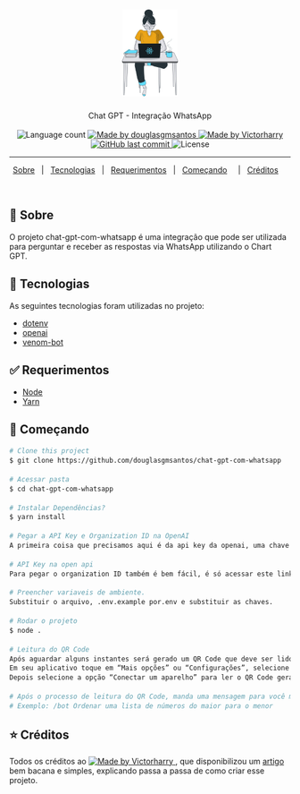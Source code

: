 <h1 align="center">

<img src="https://raw.githubusercontent.com/khalleb/ignews/main/public/images/avatar.svg" alt="rocketshoes" width="100px"/>

</h1>

<p align="center">
  Chat GPT - Integração WhatsApp 
  <br>
  <br>

  <img alt="Language count" src="https://img.shields.io/github/repo-size/khalleb/ignews"/>

  <a href="https://github.com/douglasgmsantos">
    <img alt="Made by douglasgmsantos" src="https://img.shields.io/badge/made%20by-douglasgmsantos-%237519C1">
  </a>

  <a href="https://github.com/victorharry">
    <img alt="Made by Victorharry" src="https://img.shields.io/badge/made%20by-Victorharry-%237519C1">
  </a>

  <a href="https://github.com/douglasgmsantos/chat-gpt-com-whatsapp/commits/main">
    <img alt="GitHub last commit" src="https://img.shields.io/github/last-commit/douglasgmsantos/chat-gpt-com-whatsapp">
  </a>

  <img alt="License" src="https://github.com/douglasgmsantos/chat-gpt-com-whatsapp">
</p>

---

<p align="center">
  <a href="#dart-sobre">Sobre</a> &#xa0; | &#xa0; 
  <a href="#rocket-tecnologias">Tecnologias</a> &#xa0; | &#xa0;
  <a href="#white_check_mark-requerimentos">Requerimentos</a> &#xa0; | &#xa0;
  <a href="#checkered_flag-começando">Começando</a> &#xa0; &#xa0; | &#xa0;
  <a href="#framed_picture-referência">Créditos</a> &#xa0; &#xa0;
</p>

<br>

## :dart: Sobre ##
O projeto chat-gpt-com-whatsapp é uma integração que pode ser utilizada para perguntar e receber as respostas via WhatsApp utilizando o Chart GPT.
<br>

## :rocket: Tecnologias ##

As seguintes tecnologias foram utilizadas no projeto:

- [dotenv](https://www.npmjs.com/package/dotenv)
- [openai](https://openai.com/)
- [venom-bot](https://github.com/orkestral/venom)

## :white_check_mark: Requerimentos

- [Node](https://nodejs.org/en/)
- [Yarn](https://yarnpkg.com/lang/en/)

## :checkered_flag: Começando ##

```bash
# Clone this project
$ git clone https://github.com/douglasgmsantos/chat-gpt-com-whatsapp

# Acessar pasta
$ cd chat-gpt-com-whatsapp

# Instalar Dependências?
$ yarn install

# Pegar a API Key e Organization ID na OpenAI
A primeira coisa que precisamos aqui é da api key da openai, uma chave para autorização de envio das nossas requisições. Entre neste link para pegar sua chave https://beta.openai.com/account/api-keys, é bem auto explicativo.

# API Key na open api
Para pegar o organization ID também é bem fácil, é só acessar este link e copiar o seu ID https://beta.openai.com/account/org-settings

# Preencher variaveis de ambiente.
Substituir o arquivo, .env.example por.env e substituir as chaves.

# Rodar o projeto
$ node .

# Leitura do QR Code
Após aguardar alguns instantes será gerado um QR Code que deve ser lido pelo aplicativo do WhatsApp. 
Em seu aplicativo toque em “Mais opções” ou “Configurações”, selecione “Aparelhos conectados”.
Depois selecione a opção “Conectar um aparelho” para ler o QR Code gerado.

# Após o processo de leitura do QR Code, manda uma mensagem para você mesmo com o comando /bot "Mensagem"
# Exemplo: /bot Ordenar uma lista de números do maior para o menor 
```

## :star: Créditos ##
Todos os créditos ao  <a href="https://github.com/victorharry"> <img alt="Made by Victorharry" src="https://img.shields.io/badge/made%20by-Victorharry-%237519C1">
 </a>, que disponibilizou um  <a href="https://www.tabnews.com.br/victorharry/guia-completo-de-como-integrar-o-chat-gpt-com-whatsapp" _target="_blank"> artigo </a> bem bacana e simples, explicando passa a passa de como criar esse projeto.
 
 
